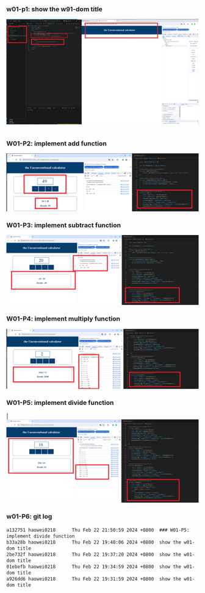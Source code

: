 ### w01-p1: show the w91-dom title

![](w01-p1.png)
```

```
### W01-P2: implement add function
![](w01-p2.png)

### W01-P3: implement subtract function
 
![](w01-p3.png)
 
### W01-P4: implement multiply function
 
![](w01-p4.png)
 
### W01-P5: implement divide function
|
![](w01-p5.png)

### w01-P6: git log
```
a132751 haowei0218      Thu Feb 22 21:50:59 2024 +0800  ### W01-P5: implement divide function
b33a28b haowei0218      Thu Feb 22 19:40:06 2024 +0800  show the w01-dom title
2be732f haowei0218      Thu Feb 22 19:37:20 2024 +0800  show the w01-dom title
01ebefb haowei0218      Thu Feb 22 19:34:59 2024 +0800  show the w01-dom title
a926dd6 haowei0218      Thu Feb 22 19:31:59 2024 +0800  show the w01-dom title
```